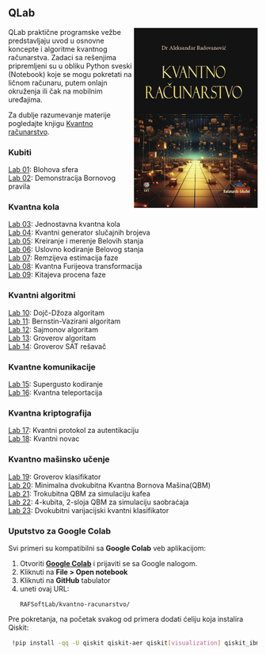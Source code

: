 ## QLab
<img src="images/KvantnoRacunarstvoCover.jpg" align="right" width="250" alt="Kvantno računarstvo">
QLab praktične programske vežbe predstavljaju uvod u osnovne koncepte i algoritme kvantnog računarstva. Zadaci sa rešenjima pripremljeni su u obliku Python sveski (Notebook) koje se mogu pokretati na ličnom računaru, putem onlajn okruženja ili čak na mobilnim uređajima.

Za dublje razumevanje materije pogledajte knjigu [Kvantno računarstvo](https://cet.rs/proizvod/kvantno-racunarstvo/).

### Kubiti
[Lab 01](Lab01-Blohova_sfera.ipynb): Blohova sfera<br>
[Lab 02](Lab02-Bornovo_pravilo.ipynb): Demonstracija Bornovog pravila<br>

### Kvantna kola
[Lab 03](Lab03-Kvantna_kola.ipynb): Jednostavna kvantna kola<br>
[Lab 04](Lab04-QRNG.ipynb): Kvantni generator slučajnih brojeva<br>
[Lab 05](Lab05-Bell_state.ipynb): Kreiranje i merenje Belovih stanja<br>
[Lab 06](Lab%2006%20-%20Conditional%20Bell%20State%20Encoding.ipynb): Uslovno kodiranje Belovog stanja<br>
[Lab 07](Lab%2007%20-%20Ramsey%20phase%20estimation.ipynb): Remzijeva estimacija faze<br>
[Lab 08](Lab%2008%20-%20Quantum%20Fourier%20Transform.ipynb): Kvantna Furijeova transformacija<br>
[Lab 09](Lab%2009%20-%20Kitaev%20Phase%20Estimation.ipynb): Kitajeva procena faze

### Kvantni algoritmi
[Lab 10](Lab%2010%20-%20Deutsch–Jozsa%20algorithm.ipynb): Dojč-Džoza algoritam<br>
[Lab 11](Lab%2011%20-%20Bernstein–Vazirani%20algorithm.ipynb): Bernstin-Vazirani algoritam<br>
[Lab 12](Lab%2012%20-%20Simons%20algorithm.ipynb): Sajmonov algoritam<br>
[Lab 13](Lab%2013%20-%20Grover%20Search%20Algorithm.ipynb): Groverov algoritam<br>
[Lab 14](Lab%2014%20-%20Grover%20SAT%20Solver.ipynb): Groverov SAT rešavač<br>

### Kvantne komunikacije
[Lab 15](Lab%2015%20-%20Superdense%20coding.ipynb): Supergusto kodiranje<br>
[Lab 16](Lab%2016%20-%20Quantum%20Teleportation.ipynb): Kvantna teleportacija<br>

### Kvantna kriptografija
[Lab 17](Lab%2017%20-%20Quantum%20authentication%20protocol.ipynb): Kvantni protokol za autentikaciju<br>
[Lab 18](Lab%2018%20-%20Quantum%20Money.ipynb): Kvantni novac

### Kvantno mašinsko učenje
[Lab 19](Lab%2019%20-%20Grover%20Classifier.ipynb): Groverov klasifikator<br>
[Lab 20](Lab%2020%20-%20Minimal%202-qubit%20QBM.ipynb): Minimalna dvokubitna Kvantna Bornova Mašina(QBM)<br>
[Lab 21](Lab%2021%20-%203-qubit%20QBM.ipynb): Trokubitna QBM za simulaciju kafea<br>
[Lab 22](Lab%2022%20-%204-qubit%202-layer%20QBM.ipynb): 4-kubita, 2-sloja QBM za simulaciju saobraćaja<br>
[Lab 23](Lab%2023%20-%202-Qubit%20VQC%20Classifier.ipynb): Dvokubitni varijacijski kvantni klasifikator

### Uputstvo za Google Colab 

Svi primeri su kompatibilni sa **Google Colab** veb aplikacijom:

1. Otvoriti **[Google Colab](https://colab.google.com/)** i prijaviti se sa Google nalogom.
1. Kliknuti na **File > Open notebook**
2. Kliknuti na **GitHub** tabulator
3. uneti ovaj URL:
   ```
   RAFSoftLab/kvantno-racunarstvo/
   ```

Pre pokretanja, na početak svakog od primera dodati ćeliju koja instalira Qiskit:

```bash
 !pip install -qq -U qiskit qiskit-aer qiskit[visualization] qiskit_ibm_runtime
```

